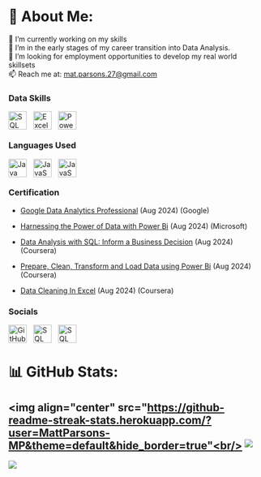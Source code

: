 # 💫 About Me:
📖 I’m currently working on my skills<br>🌱 I’m in the early stages of my career transition into Data Analysis.<br>🔭 I’m looking for employment opportunities to develop my real world skillsets<br>📫 Reach me at:  mat.parsons.27@gmail.com

### Data Skills


[<img align="left" alt="SQL" width="36" height="36" src="https://cdn.jsdelivr.net/gh/devicons/devicon@latest/icons/mysql/mysql-plain-wordmark.svg" style="padding-right:10px;"/>](https://www.mysql.com/)
[<img align="left" alt="Excel" width="36" height="36" src="https://github.com/sempostma/office365-icons/blob/master/png/256/excel.png?raw=true" style="padding-right:10px;"/>](https://www.microsoft.com/en-gb/microsoft-365/excel)
[<img align="left" alt="PowerBI" width="36" height="36" src="https://github.com/microsoft/PowerBI-Icons/blob/main/PNG/Power-BI.png?raw=true" style="padding-right:10px;"/>](https://www.microsoft.com/en-us/power-platform/products/power-bi)

<br />
<br />

### Languages Used

[<img align="left" alt="Java" width="36" height="36" src="https://cdn.jsdelivr.net/gh/devicons/devicon@latest/icons/java/java-original.svg" style="padding-right:10px;"/>](https://www.oracle.com/java/)
[<img align="left" alt="JavaScript" width="36" height="36" src="https://cdn.jsdelivr.net/gh/devicons/devicon@latest/icons/javascript/javascript-original.svg" style="padding-right:10px;"/>](https://developer.mozilla.org/en-US/docs/Web/JavaScript) 
[<img align="left" alt="JavaScript" width="36" height="36" src="https://cdn.jsdelivr.net/gh/devicons/devicon@latest/icons/rstudio/rstudio-original.svg" style="padding-right:10px;"/>](https://posit.co/)

<br />
<br />

### Certification

- [Google Data Analytics Professional](https://coursera.org/share/70ea27ff33417e789fd121b093ccc655) (Aug 2024) (Google)

- [Harnessing the Power of Data with Power Bi](https://coursera.org/share/416db9bb4adf994ce8e832ba55e89278) (Aug 2024) (Microsoft)

- [Data Analysis with SQL: Inform a Business Decision](https://coursera.org/share/25686eee7b5810593cb2e35498e91406) (Aug 2024) (Coursera)

- [Prepare, Clean, Transform and Load Data using Power Bi](https://coursera.org/share/b46a336dd591cdf65de635e52a844424) (Aug 2024) (Coursera)

- [Data Cleaning In Excel](https://coursera.org/share/253c4149fdcb5aa36e89c7e00f9d4a1e) (Aug 2024) (Coursera)



### Socials

[<img align="left" alt="GitHub" width="36" height="36" src="https://cdn.jsdelivr.net/gh/devicons/devicon@latest/icons/github/github-original.svg" style="padding-right:10px;"/>](https://www.github.com/MattParsons-MP)
[<img align="left" alt="SQL" width="36" height="36" src="https://ulsesifcfgmgsvjcuvqs.supabase.co/storage/v1/object/public/socials-icons/instagram.svg?sanitize=true" style="padding-right:10px;"/>]("http://www.instagram.com/cloudsurfer27)
[<img align="left" alt="SQL" width="36" height="36" src="https://cdn.jsdelivr.net/gh/devicons/devicon@latest/icons/linkedin/linkedin-original.svg" style="padding-right:10px;"/>](https://www.linkedin.com/in/mathew-parsons-b9906549/)


<br />
<br />


# 📊 GitHub Stats:
<img align="center" src="https://github-readme-streak-stats.herokuapp.com/?user=MattParsons-MP&theme=default&hide_border=true"<br/>
<img align="top" src="https://github-readme-stats.vercel.app/api/top-langs/?username=MattParsons-MP" />
---
[![](https://visitcount.itsvg.in/api?id=MattParsons-MP&icon=0&color=0)](https://visitcount.itsvg.in)

<!-- Proudly created with GPRM ( https://gprm.itsvg.in ) -->
